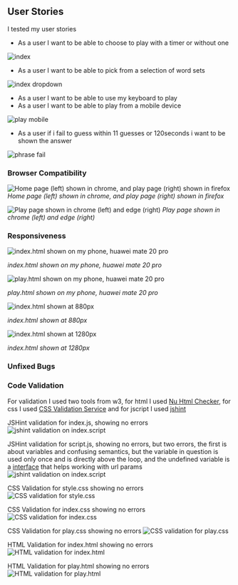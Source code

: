 ## User Stories
I tested my user stories
- As a user I want to be able to choose to play with a timer or without one

![index](documentation/features/index.png)

- As a user I want to be able to pick from a selection of word sets

![index dropdown](documentation/features/index-dropdown.png)

- As a user I want to be able to use my keyboard to play
- As a user I want to be able to play from a mobile device

![play mobile](documentation/responsive/play-mobile.png)

- As a user if i fail to guess within 11 guesses or 120seconds i want to be shown the answer

![phrase fail](documentation/features/phrase-fail.png)


### Browser Compatibility
![Home page (left) shown in chrome, and play page (right) shown in firefox](documentation/testing/browser-compatibility-1.png)
*Home page (left) shown in chrome, and play page (right) shown in firefox*

![Play page shown in chrome (left) and edge (right)](documentation/testing/browser-compatibility-2.png)
*Play page shown in chrome (left) and edge (right)*

### Responsiveness
![index.html shown on my phone, huawei mate 20 pro](documentation/responsive/index-mobile.png)

*index.html shown on my phone, huawei mate 20 pro*

![play.html shown on my phone, huawei mate 20 pro](documentation/responsive/play-mobile.png)

*play.html shown on my phone, huawei mate 20 pro*

![index.html shown at 880px](documentation/responsive/play-880px.png)

*index.html shown at 880px*

![index.html shown at 1280px](documentation/responsive/play-1280px.png)

*index.html shown at 1280px*

### Unfixed Bugs

### Code Validation
For validation I used two tools from w3, for html I used [Nu Html Checker](https://validator.w3.org/nu/), for css I used [CSS Validation Service](https://jigsaw.w3.org/css-validator/) and for jscript I used [jshint](https://jshint.com/)

JSHint validation for index.js, showing no errors
![jshint validation on index.script](documentation/testing/jshint-index.png)

JSHint validation for script.js, showing no errors, but two errors, the first is about variables and confusing semantics, but the variable in question is used only once and is directly above the loop, and the undefined variable is a [interface](https://developer.mozilla.org/en-US/docs/Web/API/URLSearchParams) that helps working with url params
![jshint validation on index.script](documentation/testing/jshint-script.png)

CSS Validation for style.css showing no errors
![CSS validation for style.css](documentation/testing/css-validator-style.png)

CSS Validation for index.css showing no errors
![CSS validation for index.css](documentation/testing/css-validator-index.png)

CSS Validation for play.css showing no errors
![CSS validation for play.css](documentation/testing/css-validator-play.png)

HTML Validation for index.html showing no errors
![HTML validation for index.html](documentation/testing/html-validator-index.png)

HTML Validation for play.html showing no errors
![HTML validation for play.html](documentation/testing/html-validator-play.png)